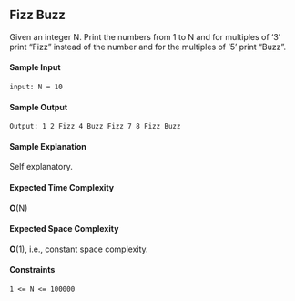 ## **Fizz Buzz**
Given an integer N. Print the numbers from 1 to N and for multiples of ‘3’ print “Fizz” instead of the number and for the multiples of ‘5’ print “Buzz”. 

#### **Sample Input**
	input: N = 10

#### **Sample Output**
	Output: 1 2 Fizz 4 Buzz Fizz 7 8 Fizz Buzz

#### **Sample Explanation**
Self explanatory.

#### **Expected Time Complexity**
__O__(N)

#### **Expected Space Complexity**
__O__(1), i.e., constant space complexity.

#### **Constraints**
	1 <= N <= 100000
